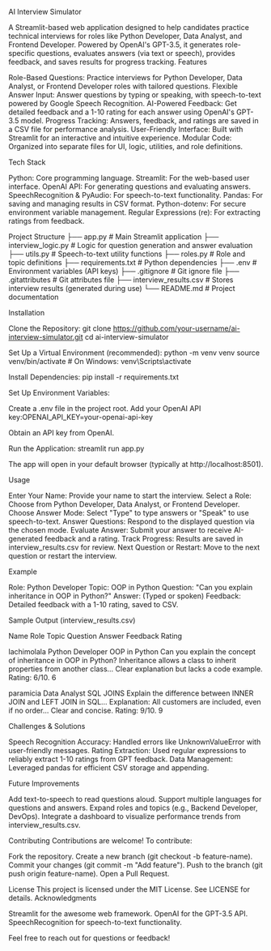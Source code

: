 AI Interview Simulator
  
A Streamlit-based web application designed to help candidates practice technical interviews for roles like Python Developer, Data Analyst, and Frontend Developer. Powered by OpenAI's GPT-3.5, it generates role-specific questions, evaluates answers (via text or speech), provides feedback, and saves results for progress tracking.
Features

Role-Based Questions: Practice interviews for Python Developer, Data Analyst, or Frontend Developer roles with tailored questions.
Flexible Answer Input: Answer questions by typing or speaking, with speech-to-text powered by Google Speech Recognition.
AI-Powered Feedback: Get detailed feedback and a 1-10 rating for each answer using OpenAI's GPT-3.5 model.
Progress Tracking: Answers, feedback, and ratings are saved in a CSV file for performance analysis.
User-Friendly Interface: Built with Streamlit for an interactive and intuitive experience.
Modular Code: Organized into separate files for UI, logic, utilities, and role definitions.

Tech Stack

Python: Core programming language.
Streamlit: For the web-based user interface.
OpenAI API: For generating questions and evaluating answers.
SpeechRecognition & PyAudio: For speech-to-text functionality.
Pandas: For saving and managing results in CSV format.
Python-dotenv: For secure environment variable management.
Regular Expressions (re): For extracting ratings from feedback.

Project Structure
├── app.py                   # Main Streamlit application
├── interview_logic.py       # Logic for question generation and answer evaluation
├── utils.py                 # Speech-to-text utility functions
├── roles.py                 # Role and topic definitions
├── requirements.txt         # Python dependencies
├── .env                     # Environment variables (API keys)
├── .gitignore               # Git ignore file
├── .gitattributes           # Git attributes file
├── interview_results.csv    # Stores interview results (generated during use)
└── README.md                # Project documentation

Installation

Clone the Repository:
git clone https://github.com/your-username/ai-interview-simulator.git
cd ai-interview-simulator


Set Up a Virtual Environment (recommended):
python -m venv venv
source venv/bin/activate  # On Windows: venv\Scripts\activate


Install Dependencies:
pip install -r requirements.txt


Set Up Environment Variables:

Create a .env file in the project root.
Add your OpenAI API key:OPENAI_API_KEY=your-openai-api-key


Obtain an API key from OpenAI.


Run the Application:
streamlit run app.py


The app will open in your default browser (typically at http://localhost:8501).



Usage

Enter Your Name: Provide your name to start the interview.
Select a Role: Choose from Python Developer, Data Analyst, or Frontend Developer.
Choose Answer Mode: Select "Type" to type answers or "Speak" to use speech-to-text.
Answer Questions: Respond to the displayed question via the chosen mode.
Evaluate Answer: Submit your answer to receive AI-generated feedback and a rating.
Track Progress: Results are saved in interview_results.csv for review.
Next Question or Restart: Move to the next question or restart the interview.

Example

Role: Python Developer
Topic: OOP in Python
Question: "Can you explain inheritance in OOP in Python?"
Answer: (Typed or spoken)
Feedback: Detailed feedback with a 1-10 rating, saved to CSV.

Sample Output (interview_results.csv)



Name
Role
Topic
Question
Answer
Feedback
Rating



lachimolala
Python Developer
OOP in Python
Can you explain the concept of inheritance in OOP in Python?
Inheritance allows a class to inherit properties from another class...
Clear explanation but lacks a code example. Rating: 6/10.
6


paramicia
Data Analyst
SQL JOINS
Explain the difference between INNER JOIN and LEFT JOIN in SQL...
Explanation: All customers are included, even if no order...
Clear and concise. Rating: 9/10.
9


Challenges & Solutions

Speech Recognition Accuracy: Handled errors like UnknownValueError with user-friendly messages.
Rating Extraction: Used regular expressions to reliably extract 1-10 ratings from GPT feedback.
Data Management: Leveraged pandas for efficient CSV storage and appending.

Future Improvements

Add text-to-speech to read questions aloud.
Support multiple languages for questions and answers.
Expand roles and topics (e.g., Backend Developer, DevOps).
Integrate a dashboard to visualize performance trends from interview_results.csv.

Contributing
Contributions are welcome! To contribute:

Fork the repository.
Create a new branch (git checkout -b feature-name).
Commit your changes (git commit -m "Add feature").
Push to the branch (git push origin feature-name).
Open a Pull Request.

License
This project is licensed under the MIT License. See LICENSE for details.
Acknowledgments

Streamlit for the awesome web framework.
OpenAI for the GPT-3.5 API.
SpeechRecognition for speech-to-text functionality.


Feel free to reach out for questions or feedback!
